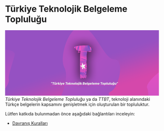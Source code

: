 # Türkiye Teknolojik Belgeleme Topluluğu
![Türkiye Teknolojik Belgeleme Topluluğu](./gorsel/baslik.png)
*Türkiye Teknolojik Belgeleme Topluluğu* ya da *TTBT*,
teknoloji alanındaki Türkçe belgelerin kapsamını
genişletmek için oluşturulan bir topluluktur.

Lütfen katkıda bulunmadan önce aşağıdaki bağlantıları inceleyin:
- [Davranış Kuralları](DAVRANIS_KURALLARI.md)